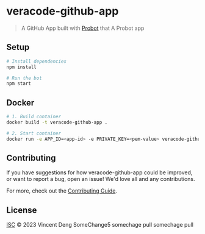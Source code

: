 # veracode-github-app

> A GitHub App built with [Probot](https://github.com/probot/probot) that A Probot app

## Setup
 
```sh
# Install dependencies
npm install

# Run the bot
npm start
```

## Docker

```sh
# 1. Build container
docker build -t veracode-github-app .

# 2. Start container
docker run -e APP_ID=<app-id> -e PRIVATE_KEY=<pem-value> veracode-github-app
```

## Contributing

If you have suggestions for how veracode-github-app could be improved, or want to report a bug, open an issue! We'd love all and any contributions.

For more, check out the [Contributing Guide](CONTRIBUTING.md).

## License

[ISC](LICENSE) © 2023 Vincent Deng 
SomeChange5
somechage pull
somechage pull

